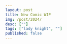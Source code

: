 ```yaml
---
layout: post
title: New Comic WIP
img: /post/2024/
desc: [""]
tags: ["lady knight", ""]
published: false
---
```


<!-- <a href="/assets/img/post/2024/"><img src="/assets/img/post/2024/"></a> -->
